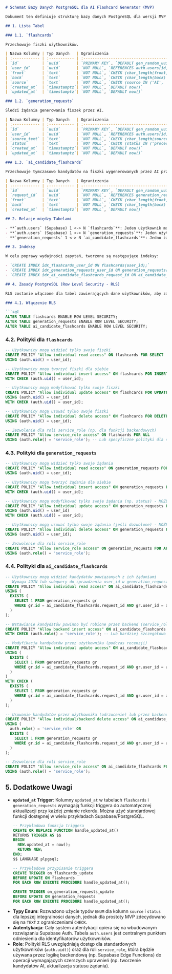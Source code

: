  ```markdown
# Schemat Bazy Danych PostgreSQL dla AI Flashcard Generator (MVP)

Dokument ten definiuje strukturę bazy danych PostgreSQL dla wersji MVP aplikacji AI Flashcard Generator, hostowanej na Supabase.

## 1. Lista Tabel

### 1.1. `flashcards`

Przechowuje fiszki użytkowników.

| Nazwa Kolumny | Typ Danych   | Ograniczenia                                       | Opis                                      |
| :------------ | :----------- | :------------------------------------------------- | :---------------------------------------- |
| `id`          | `uuid`       | `PRIMARY KEY`, `DEFAULT gen_random_uuid()`         | Unikalny identyfikator fiszki             |
| `user_id`     | `uuid`       | `NOT NULL`, `REFERENCES auth.users(id) ON DELETE CASCADE` | Identyfikator użytkownika (z Supabase Auth) |
| `front`       | `text`       | `NOT NULL`, `CHECK (char_length(front) <= 200)`    | Treść "przodu" fiszki (Markdown)        |
| `back`        | `text`       | `NOT NULL`, `CHECK (char_length(back) <= 500)`     | Treść "tyłu" fiszki (Markdown)          |
| `source`      | `text`       | `NOT NULL`, `CHECK (source IN ('AI', 'MANUAL'))` | Źródło pochodzenia fiszki               |
| `created_at`  | `timestamptz`| `NOT NULL`, `DEFAULT now()`                        | Znacznik czasu utworzenia                 |
| `updated_at`  | `timestamptz`| `NOT NULL`, `DEFAULT now()`                        | Znacznik czasu ostatniej modyfikacji       |

### 1.2. `generation_requests`

Śledzi żądania generowania fiszek przez AI.

| Nazwa Kolumny | Typ Danych   | Ograniczenia                                                | Opis                                      |
| :------------ | :----------- | :---------------------------------------------------------- | :---------------------------------------- |
| `id`          | `uuid`       | `PRIMARY KEY`, `DEFAULT gen_random_uuid()`                  | Unikalny identyfikator żądania generowania |
| `user_id`     | `uuid`       | `NOT NULL`, `REFERENCES auth.users(id) ON DELETE CASCADE`   | Identyfikator użytkownika (z Supabase Auth) |
| `source_text` | `text`       | `NOT NULL`, `CHECK (char_length(source_text) BETWEEN 1000 AND 10000)` | Tekst źródłowy do generowania           |
| `status`      | `text`       | `NOT NULL`, `CHECK (status IN ('processing', 'completed', 'failed'))` | Status przetwarzania żądania           |
| `created_at`  | `timestamptz`| `NOT NULL`, `DEFAULT now()`                                 | Znacznik czasu utworzenia                 |
| `updated_at`  | `timestamptz`| `NOT NULL`, `DEFAULT now()`                                 | Znacznik czasu ostatniej modyfikacji       |

### 1.3. `ai_candidate_flashcards`

Przechowuje tymczasowo kandydatów na fiszki wygenerowanych przez AI przed recenzją.

| Nazwa Kolumny | Typ Danych   | Ograniczenia                                                | Opis                                        |
| :------------ | :----------- | :---------------------------------------------------------- | :------------------------------------------ |
| `id`          | `uuid`       | `PRIMARY KEY`, `DEFAULT gen_random_uuid()`                  | Unikalny identyfikator kandydata            |
| `request_id`  | `uuid`       | `NOT NULL`, `REFERENCES generation_requests(id) ON DELETE CASCADE` | Identyfikator powiązanego żądania generowania |
| `front`       | `text`       | `NOT NULL`, `CHECK (char_length(front) <= 200)`             | Treść "przodu" kandydata (Markdown)         |
| `back`        | `text`       | `NOT NULL`, `CHECK (char_length(back) <= 500)`              | Treść "tyłu" kandydata (Markdown)           |
| `created_at`  | `timestamptz`| `NOT NULL`, `DEFAULT now()`                                 | Znacznik czasu utworzenia                   |

## 2. Relacje między Tabelami

- **`auth.users` (Supabase) 1 <-> N `flashcards`**: Jeden użytkownik może mieć wiele fiszek. Usunięcie użytkownika kaskadowo usuwa jego fiszki.
- **`auth.users` (Supabase) 1 <-> N `generation_requests`**: Jeden użytkownik może mieć wiele żądań generowania. Usunięcie użytkownika kaskadowo usuwa jego żądania.
- **`generation_requests` 1 <-> N `ai_candidate_flashcards`**: Jedno żądanie generowania może skutkować wieloma kandydatami na fiszki. Usunięcie żądania kaskadowo usuwa jego kandydatów.

## 3. Indeksy

W celu poprawy wydajności zapytań, tworzone są następujące indeksy:

- `CREATE INDEX idx_flashcards_user_id ON flashcards(user_id);`
- `CREATE INDEX idx_generation_requests_user_id ON generation_requests(user_id);`
- `CREATE INDEX idx_ai_candidate_flashcards_request_id ON ai_candidate_flashcards(request_id);`

## 4. Zasady PostgreSQL (Row Level Security - RLS)

RLS zostanie włączone dla tabel zawierających dane użytkowników, aby zapewnić, że użytkownicy mają dostęp tylko do swoich danych.

### 4.1. Włączenie RLS

```sql
ALTER TABLE flashcards ENABLE ROW LEVEL SECURITY;
ALTER TABLE generation_requests ENABLE ROW LEVEL SECURITY;
ALTER TABLE ai_candidate_flashcards ENABLE ROW LEVEL SECURITY;
```

### 4.2. Polityki dla `flashcards`

```sql
-- Użytkownicy mogą widzieć tylko swoje fiszki
CREATE POLICY "Allow individual read access" ON flashcards FOR SELECT
USING (auth.uid() = user_id);

-- Użytkownicy mogą tworzyć fiszki dla siebie
CREATE POLICY "Allow individual insert access" ON flashcards FOR INSERT
WITH CHECK (auth.uid() = user_id);

-- Użytkownicy mogą modyfikować tylko swoje fiszki
CREATE POLICY "Allow individual update access" ON flashcards FOR UPDATE
USING (auth.uid() = user_id)
WITH CHECK (auth.uid() = user_id);

-- Użytkownicy mogą usuwać tylko swoje fiszki
CREATE POLICY "Allow individual delete access" ON flashcards FOR DELETE
USING (auth.uid() = user_id);

-- Zezwolenie dla roli service_role (np. dla funkcji backendowych)
CREATE POLICY "Allow service_role access" ON flashcards FOR ALL
USING (auth.role() = 'service_role'); -- Lub specyficzne polityki dla service_role
```

### 4.3. Polityki dla `generation_requests`

```sql
-- Użytkownicy mogą widzieć tylko swoje żądania
CREATE POLICY "Allow individual read access" ON generation_requests FOR SELECT
USING (auth.uid() = user_id);

-- Użytkownicy mogą tworzyć żądania dla siebie
CREATE POLICY "Allow individual insert access" ON generation_requests FOR INSERT
WITH CHECK (auth.uid() = user_id);

-- Użytkownicy mogą modyfikować tylko swoje żądania (np. status) - MOŻE BYĆ WYŁĄCZONE jeśli modyfikacje robi tylko backend
CREATE POLICY "Allow individual update access" ON generation_requests FOR UPDATE
USING (auth.uid() = user_id)
WITH CHECK (auth.uid() = user_id);

-- Użytkownicy mogą usuwać tylko swoje żądania (jeśli dozwolone) - MOŻE BYĆ WYŁĄCZONE
CREATE POLICY "Allow individual delete access" ON generation_requests FOR DELETE
USING (auth.uid() = user_id);

-- Zezwolenie dla roli service_role
CREATE POLICY "Allow service_role access" ON generation_requests FOR ALL
USING (auth.role() = 'service_role');
```

### 4.4. Polityki dla `ai_candidate_flashcards`

```sql
-- Użytkownicy mogą widzieć kandydatów powiązanych z ich żądaniami
-- Wymaga JOIN lub subquery do sprawdzenia user_id w generation_requests
CREATE POLICY "Allow individual read access" ON ai_candidate_flashcards FOR SELECT
USING (
  EXISTS (
    SELECT 1 FROM generation_requests gr
    WHERE gr.id = ai_candidate_flashcards.request_id AND gr.user_id = auth.uid()
  )
);

-- Wstawianie kandydatów powinno być robione przez backend (service_role)
CREATE POLICY "Allow backend insert access" ON ai_candidate_flashcards FOR INSERT
WITH CHECK (auth.role() = 'service_role'); -- Lub bardziej szczegółowa logika

-- Modyfikacja kandydatów przez użytkownika (podczas recenzji)
CREATE POLICY "Allow individual update access" ON ai_candidate_flashcards FOR UPDATE
USING (
  EXISTS (
    SELECT 1 FROM generation_requests gr
    WHERE gr.id = ai_candidate_flashcards.request_id AND gr.user_id = auth.uid()
  )
)
WITH CHECK (
  EXISTS (
    SELECT 1 FROM generation_requests gr
    WHERE gr.id = ai_candidate_flashcards.request_id AND gr.user_id = auth.uid()
  )
);

-- Usuwanie kandydatów przez użytkownika (odrzucenie) lub przez backend (po akceptacji)
CREATE POLICY "Allow individual/backend delete access" ON ai_candidate_flashcards FOR DELETE
USING (
  auth.role() = 'service_role' OR
  EXISTS (
    SELECT 1 FROM generation_requests gr
    WHERE gr.id = ai_candidate_flashcards.request_id AND gr.user_id = auth.uid()
  )
);

-- Zezwolenie dla roli service_role
CREATE POLICY "Allow service_role access" ON ai_candidate_flashcards FOR ALL
USING (auth.role() = 'service_role');
```

## 5. Dodatkowe Uwagi

- **`updated_at` Trigger**: Kolumny `updated_at` w tabelach `flashcards` i `generation_requests` wymagają funkcji triggera do automatycznej aktualizacji przy każdej zmianie rekordu. Można użyć standardowej funkcji dostępnej w wielu przykładach Supabase/PostgreSQL.
  ```sql
  -- Przykładowa funkcja triggera
  CREATE OR REPLACE FUNCTION handle_updated_at()
  RETURNS TRIGGER AS $$
  BEGIN
    NEW.updated_at = now();
    RETURN NEW;
  END;
  $$ LANGUAGE plpgsql;

  -- Przykładowe przypisanie triggera
  CREATE TRIGGER on_flashcards_update
  BEFORE UPDATE ON flashcards
  FOR EACH ROW EXECUTE PROCEDURE handle_updated_at();

  CREATE TRIGGER on_generation_requests_update
  BEFORE UPDATE ON generation_requests
  FOR EACH ROW EXECUTE PROCEDURE handle_updated_at();
  ```
- **Typy Enum**: Rozważono użycie typów `ENUM` dla kolumn `source` i `status` dla lepszej integralności danych, jednak dla prostoty MVP zdecydowano się na `TEXT` z ograniczeniami `CHECK`.
- **Autentykacja**: Cały system autentykacji opiera się na wbudowanym rozwiązaniu Supabase Auth. Tabela `auth.users` jest centralnym punktem odniesienia dla identyfikatorów użytkowników.
- **Role**: Polityki RLS uwzględniają dostęp dla standardowych użytkowników (`auth.uid()`) oraz dla roli `service_role`, która będzie używana przez logikę backendową (np. Supabase Edge Functions) do operacji wymagających szerszych uprawnień (np. tworzenie kandydatów AI, aktualizacja statusu żądania).

```

